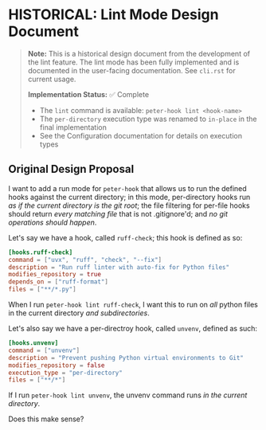 # HISTORICAL: Lint Mode Design Document

> **Note:** This is a historical design document from the development of the lint feature. The lint mode has been fully implemented and is documented in the user-facing documentation. See `cli.rst` for current usage.
>
> **Implementation Status:** ✅ Complete
> - The `lint` command is available: `peter-hook lint <hook-name>`
> - The `per-directory` execution type was renamed to `in-place` in the final implementation
> - See the Configuration documentation for details on execution types

## Original Design Proposal

I want to add a run mode for `peter-hook` that allows us to run the defined hooks against the current directory; in this mode, per-directory hooks run *as if the current directory is the git root*; the file filtering for per-file hooks should return *every matching file* that is not .gitignore'd; and *no git operations should happen*. 

Let's say we have a hook, called `ruff-check`; this hook is defined as so:

```toml
[hooks.ruff-check]
command = ["uvx", "ruff", "check", "--fix"]
description = "Run ruff linter with auto-fix for Python files"
modifies_repository = true
depends_on = ["ruff-format"]
files = ["**/*.py"]
```

When I run `peter-hook lint ruff-check`, I want this to run on *all* python files in the current directory _and subdirectories_. 

Let's also say we have a per-directroy hook, called `unvenv`, defined as such:

```toml
[hooks.unvenv]
command = ["unvenv"]
description = "Prevent pushing Python virtual environments to Git"
modifies_repository = false
execution_type = "per-directory"
files = ["**/*"]
```

If I run `peter-hook lint unvenv`, the unvenv command runs *in the current directory*.

Does this make sense?
